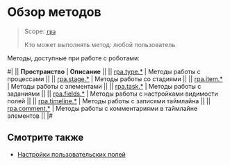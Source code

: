# Обзор методов

> Scope: [`rpa`](../../scopes/permissions.md)
>
> Кто может выполнять метод: любой пользователь

Методы, доступные при работе с роботами:

#|
|| **Пространство** | **Описание** ||
|| [rpa.type.*](./type/index.md) | Методы работы с процессами ||
|| [rpa.stage.*](./stage/index.md) | Методы работы со стадиями ||
|| [rpa.item.*](./item/index.md) | Методы работы с элементами ||
|| [rpa.task.*](./task/index.md) | Методы работы с заданиями ||
|| [rpa.fields.*](./fields/index.md) | Методы работы с настройками видимости полей ||
|| [rpa.timeline.*](./timeline/index.md) | Методы работы с записями таймлайна ||
|| [rpa.comment.*](./comment/index.md) | Методы работы с комментариями в таймлайне элементов ||
|#

## Смотрите также

- [Настройки пользовательских полей](../../crm/universal/userfieldconfig/index.md)